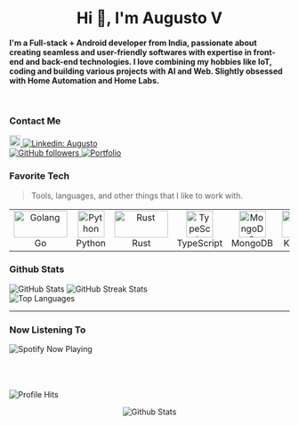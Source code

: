 <div align="r">

<h1 align="center">Hi 👋, I'm Augusto V</h1>

<p><b>I'm a Full-stack + Android developer from India, passionate about creating seamless and user-friendly softwares with expertise in front-end and back-end technologies. I love combining my hobbies like IoT, coding and building various projects with AI and Web. Slightly obsessed with Home Automation and Home Labs.

  </b></p>
<br>





<h3 align="left">Contact Me</h3>
<a href="https://aaaa-phi-inky.vercel.app/">
    <img src="https://envs.sh/wMV.png" alt="Linkedin: Augusto" width="20" height="20">
</a>

<a href="www.linkedin.com/in/augustov2">
    <img src="https://img.shields.io/badge/LinkedIn-0077B5?style=for-the-badge&logo=linkedin&logoColor=white" alt="Linkedin: Augusto">
</a>
<br>
<a href="https://www.github.com/AugustoV2">
    <img src="https://img.shields.io/badge/GitHub-100000?style=for-the-badge&logo=github&logoColor=white" alt="GitHub followers">
</a>
<a href="https://blaaa-gilt.vercel.app/">
    <img src="https://img.shields.io/badge/website-000000?style=for-the-badge&logo=About.me&logoColor=white" alt="Portfolio">
</a>

<br>

<h3 align="left"">Favorite Tech</h2>

> Tools, languages, and other things that I like to work with.

<table>
  <tr>
    <td align="center" width="96">
      <a href="#">
        <img src="https://envs.sh/ibA.svg" width="96" height="48" alt="Golang" />
      </a>
      <br>Go
    </td>
    <td align="center" width="96">
      <a href="#">
        <img src="https://envs.sh/ibb.svg" width="48" height="48" alt="Python" />
      </a>
      <br>Python
    </td>
    <td align="center" width="96">
      <a href="#">
        <img src="https://envs.sh/ibB.svg" width="96" height="48" alt="Rust" />
      </a>
      <br>Rust
    </td>
    <td align="center" width="96">
      <a href="#">
        <img src="https://envs.sh/ibP.svg" width="48" height="48" alt="TypeScript" />
      </a>
      <br>TypeScript
    </td>
    <td align="center" width="96">
      <a href="#" >
        <img src="https://envs.sh/ibW.svg" width="48" height="48" alt="MongoDB" />
      </a>
      <br>MongoDB
    </td>
    <td align="center" width="96"> 
      <a href="#" >
        <img src="https://envs.sh/ibS.svg" width="48" height="48" alt="Kotlin" />
      </a>
      <br>Kotlin
    </td>
    <td align="center"  width="96">
      <a href="#">
        <img src="https://envs.sh/ib0.svg" width="48" height="48" alt="NextJS" />
      </a>
      <br>NextJS
    </td>
    <td align="center" width="96">
      <a href="#" >
        <img src="https://envs.sh/ibn.svg" width="48" height="48" alt="Flutter" />
      </a>
      <br>Flutter
    </td>
    <td align="center" width="96">
      <a href="#" >
        <img src="https://envs.sh/ibT.svg" width="48" height="48" alt="Docker" />
      </a>
      <br>Docker
  </tr>
</table>

<h3 align="left">Github Stats</h2>

<img src="https://github-readme-stats-alpha-snowy-32.vercel.app/api?username=augustov2&show_icons=true&theme=transparent&hide_border=true&count_private=true&include_all_commits=true" alt="GitHub Stats">
<img src="https://github-readme-streak-stats.herokuapp.com/?user=augustov2&theme=dark&hide_border=true" alt="GitHub Streak Stats"><br/>
<img src="https://github-readme-stats-alpha-snowy-32.vercel.app/api/top-langs/?username=augustov2&theme=dark&include_all_commits=true&count_private=true&layout=compact&langs_count=10&hide_border=true" alt="Top Languages">


---
<h3 align="left">Now Listening To</h3> 
<img src="https://spotify-now-playing-psi-silk.vercel.app/api/current-playing?svg=true" alt="Spotify Now Playing">

<br/><br/><br/>
<img alt="Profile Hits" src="https://moe-counter.glitch.me/get/@augustov2">
<p align="center">
        <img src="https://envs.sh/ibp.svg" alt="Github Stats" />
</p>

